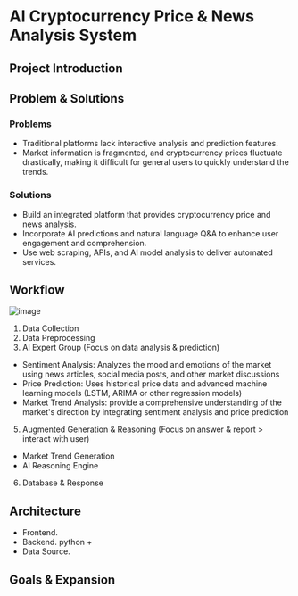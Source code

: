 # AI Cryptocurrency Price & News Analysis System
## Project Introduction

## Problem & Solutions
### Problems
- Traditional platforms lack interactive analysis and prediction features.
- Market information is fragmented, and cryptocurrency prices fluctuate drastically, making it difficult for general users to quickly understand the trends.
### Solutions
- Build an integrated platform that provides cryptocurrency price and news analysis.
- Incorporate AI predictions and natural language Q&A to enhance user engagement and comprehension.
- Use web scraping, APIs, and AI model analysis to deliver automated services.
## Workflow
![image](https://github.com/user-attachments/assets/791195ad-e5c1-4857-a0dd-57d43e8099bf)
1. Data Collection
2. Data Preprocessing
3. AI Expert Group (Focus on data analysis & prediction)
  - Sentiment Analysis: Analyzes the mood and emotions of the market using news articles, social media posts, and other market discussions
  - Price Prediction: Uses historical price data and advanced machine learning models (LSTM, ARIMA or other regression models)
  - Market Trend Analysis: provide a comprehensive understanding of the market's direction by integrating sentiment analysis and price prediction
5. Augmented Generation & Reasoning (Focus on answer & report > interact with user) 
  - Market Trend Generation
  - AI Reasoning Engine
6. Database & Response
## Architecture
- Frontend. 
- Backend. python +
- Data Source. 
## Goals & Expansion

